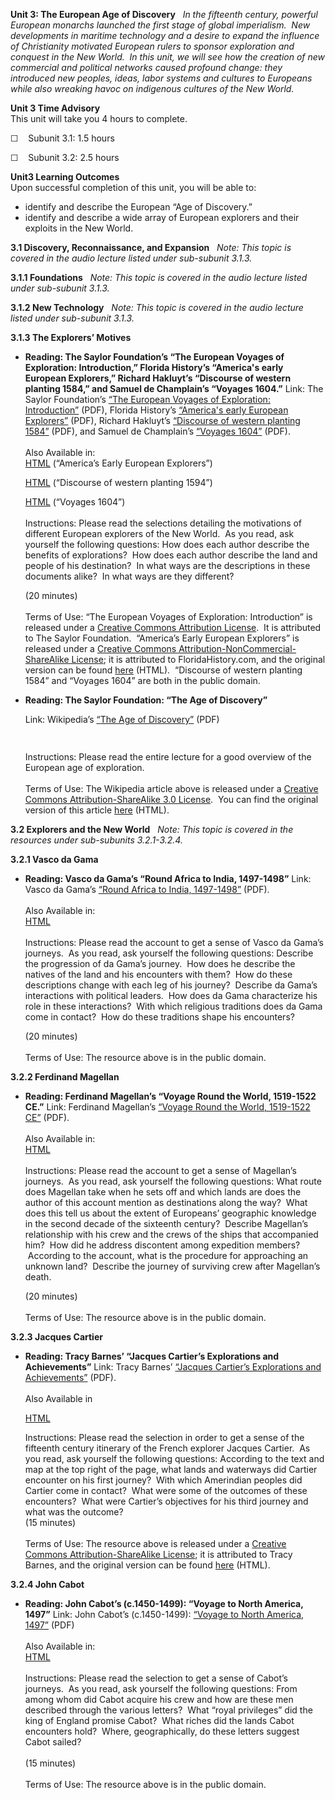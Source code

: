**Unit 3: The European Age of Discovery** <span id="3"></span> 
*In the fifteenth century, powerful European monarchs launched the first
stage of global imperialism.  New developments in maritime technology
and a desire to expand the influence of Christianity motivated European
rulers to sponsor exploration and conquest in the New World.  In this
unit, we will see how the creation of new commercial and political
networks caused profound change: they introduced new peoples, ideas,
labor systems and cultures to Europeans while also wreaking havoc on
indigenous cultures of the New World.*

**Unit 3 Time Advisory**  
This unit will take you 4 hours to complete.

☐    Subunit 3.1: 1.5 hours

☐    Subunit 3.2: 2.5 hours

**Unit3 Learning Outcomes**  
Upon successful completion of this unit, you will be able to:

-   identify and describe the European “Age of Discovery.”
-   identify and describe a wide array of European explorers and their
    exploits in the New World.

**3.1 Discovery, Reconnaissance, and Expansion** <span id="3.1"></span> 
*Note: This topic is covered in the audio lecture listed under
sub-subunit 3.1.3.*

**3.1.1 Foundations** <span id="3.1.1"></span> 
*Note: This topic is covered in the audio lecture listed under
sub-subunit 3.1.3.*

**3.1.2 New Technology** <span id="3.1.2"></span> 
*Note: This topic is covered in the audio lecture listed under
sub-subunit 3.1.3.*

**3.1.3 The Explorers’ Motives** <span id="3.1.3"></span> 
-   **Reading: The Saylor Foundation’s “The European Voyages of
    Exploration: Introduction,” Florida History’s “America's early
    European Explorers,” Richard Hakluyt’s “Discourse of western
    planting 1584,” and Samuel de Champlain’s “Voyages 1604.”**
    Link: The Saylor Foundation’s [“The European Voyages of Exploration:
    Introduction”](http://www.saylor.org/site/wp-content/uploads/2012/08/HIST201-3.1.1-EuropeanExplorationIntro-FINAL.pdf) (PDF),
    Florida History’s [“America's early European
    Explorers”](http://www.saylor.org/site/wp-content/uploads/2012/12/HIST321-3.1.3-Explorers.pdf) (PDF),
    Richard Hakluyt’s [“Discourse of western planting
    1584”](http://www.saylor.org/site/wp-content/uploads/2012/12/HIST3321-3.1.3-western-planting.pdf) (PDF),
    and Samuel de Champlain’s [“Voyages
    1604”](http://www.saylor.org/site/wp-content/uploads/2012/12/HIST321-3.1.3-Samuel-de-Champlain.pdf) (PDF).  
        
     Also Available in:  
     [HTML](http://floridahistory.com/early-explorers.html) (“America’s
    Early European Explorers”)  

    [HTML](http://www.let.rug.nl/usa/documents/before-1600/richard-hakluyt-discourse-of-western-planting-1584.php) (“Discourse
    of western planting 1594”)  

    [HTML](http://www.let.rug.nl/usa/documents/1600-1650/samuel-de-champlain-voyages-1604.php) (“Voyages
    1604”)  
        
     Instructions: Please read the selections detailing the motivations
    of different European explorers of the New World.  As you read, ask
    yourself the following questions: How does each author describe the
    benefits of explorations?  How does each author describe the land
    and people of his destination?  In what ways are the descriptions in
    these documents alike?  In what ways are they different?  

    (20 minutes)  
        
     Terms of Use: “The European Voyages of Exploration: Introduction”
    is released under a [Creative Commons Attribution
    License](http://creativecommons.org/licenses/by/3.0/).  It is
    attributed to The Saylor Foundation.  “America’s Early European
    Explorers” is released under a [Creative Commons
    Attribution-NonCommercial-ShareAlike
    License](http://creativecommons.org/licenses/by-nc-sa/3.0/); it is
    attributed to FloridaHistory.com, and the original version can be
    found [here](http://floridahistory.com/early-explorers.html) (HTML).
     “Discourse of western planting 1584” and “Voyages 1604” are both in
    the public domain.

-   **Reading: The Saylor Foundation: “The Age of Discovery”**

    Link:
    Wikipedia’s [“](http://www.saylor.org/site/wp-content/uploads/2012/12/HIST321-3.1.3-European-History-Exploration-and-Discovery.pdf)[The
    Age of
    Discovery”](http://www.saylor.org/site/wp-content/uploads/2012/12/HIST321-3.1.3-European-History-Exploration-and-Discovery.pdf) (PDF)

    <span style="font-size: 12px;"> </span>

    Instructions: Please read the entire lecture for a good overview of
    the European age of exploration.  
        
     Terms of Use: The Wikipedia article above is released under a
    [Creative Commons Attribution-ShareAlike 3.0
    License](http://creativecommons.org/licenses/by-sa/3.0/).  You can
    find the original version of this article
    [here](http://en.wikibooks.org/wiki/European_History/Exploration_and_Discovery)
    (HTML).

**3.2 Explorers and the New World** <span id="3.2"></span> 
*Note: This topic is covered in the resources under sub-subunits
3.2.1-3.2.4.*

**3.2.1 Vasco da Gama** <span id="3.2.1"></span> 
-   **Reading: Vasco da Gama’s “Round Africa to India, 1497-1498”**
    Link: Vasco da Gama’s [“Round Africa to India,
    1497-1498”](http://www.saylor.org/site/wp-content/uploads/2012/12/HIST321-3.2.1-Vasco-de-Gama.pdf) (PDF).  
        
     Also Available in:  
     [HTML](http://www.fordham.edu/halsall/mod/1497degama.asp)  
        
     Instructions: Please read the account to get a sense of Vasco da
    Gama’s journeys.  As you read, ask yourself the following questions:
    Describe the progression of da Gama’s journey.  How does he describe
    the natives of the land and his encounters with them?  How do these
    descriptions change with each leg of his journey?  Describe da
    Gama’s interactions with political leaders.  How does da Gama
    characterize his role in these interactions?  With which religious
    traditions does da Gama come in contact?  How do these traditions
    shape his encounters?

    (20 minutes)  
        
     Terms of Use: The resource above is in the public domain.

**3.2.2 Ferdinand Magellan** <span id="3.2.2"></span> 
-   **Reading: Ferdinand Magellan’s “Voyage Round the World, 1519-1522
    CE.”**
    Link: Ferdinand Magellan’s [“Voyage Round the World, 1519-1522
    CE”](http://www.saylor.org/site/wp-content/uploads/2012/12/HIST321-3.2.2-Ferdinand-Magellan.pdf) (PDF).  
        
     Also Available in:  
     [HTML](http://www.fordham.edu/Halsall/mod/1519magellan.asp)  
        
     Instructions: Please read the account to get a sense of Magellan’s
    journeys.  As you read, ask yourself the following questions: What
    route does Magellan take when he sets off and which lands are does
    the author of this account mention as destinations along the way?
     What does this tell us about the extent of Europeans’ geographic
    knowledge in the second decade of the sixteenth century?  Describe
    Magellan’s relationship with his crew and the crews of the ships
    that accompanied him?  How did he address discontent among
    expedition members?  According to the account, what is the procedure
    for approaching an unknown land?  Describe the journey of surviving
    crew after Magellan’s death.

    (20 minutes)  
        
     Terms of Use: The resource above is in the public domain.

**3.2.3 Jacques Cartier** <span id="3.2.3"></span> 
-   **Reading: Tracy Barnes’ “Jacques Cartier’s Explorations and
    Achievements”**
    Link: Tracy Barnes’ [“Jacques Cartier’s Explorations and
    Achievements”](http://www.saylor.org/site/wp-content/uploads/2012/12/HIST321-3.2.3-Jacques-Cartier.pdf) (PDF).  
        
     Also Available in  

    [HTML](http://europeanexplorerswiki.wikispaces.com/Jacques+Cartier+Expolrations+and+Achievements)  

      
     Instructions: Please read the selection in order to get a sense of
    the fifteenth century itinerary of the French explorer Jacques
    Cartier.  As you read, ask yourself the following questions:
    According to the text and map at the top right of the page, what
    lands and waterways did Cartier encounter on his first journey?
     With which Amerindian peoples did Cartier come in contact?  What
    were some of the outcomes of these encounters?  What were Cartier’s
    objectives for his third journey and what was the outcome?  
     (15 minutes)  
        
     Terms of Use: The resource above is released under a [Creative
    Commons Attribution-ShareAlike
    License](http://creativecommons.org/licenses/by-sa/3.0/); it is
    attributed to Tracy Barnes, and the original version can be found
    [here](http://europeanexplorerswiki.wikispaces.com/Jacques+Cartier+Expolrations+and+Achievements)
    (HTML).

**3.2.4 John Cabot** <span id="3.2.4"></span> 
-   **Reading: John Cabot’s (c.1450-1499): “Voyage to North America,
    1497”**
    Link: John Cabot’s (c.1450-1499): [“Voyage to North America,
    1497”](http://www.saylor.org/site/wp-content/uploads/2012/12/HIST321-3.2.4-John-Cabot.pdf) (PDF)  
        
     Also Available in:  
     [HTML](http://www.fordham.edu/halsall/mod/1497cabot-3docs.asp)  
        
     Instructions: Please read the selection to get a sense of Cabot’s
    journeys.  As you read, ask yourself the following questions: From
    among whom did Cabot acquire his crew and how are these men
    described through the various letters?  What “royal privileges” did
    the king of England promise Cabot?  What riches did the lands Cabot
    encounters hold?  Where, geographically, do these letters suggest
    Cabot sailed?  
        
     (15 minutes)  
        
     Terms of Use: The resource above is in the public domain.


